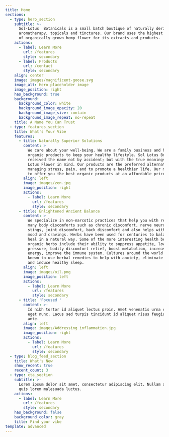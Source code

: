 ```yaml
---
title: Home
sections:
  - type: hero_section
    subtitle: >-
      Sol-Lotus  Botanicals is a small batch boutique of naturally derived
      aromatherapy, topicals and tinctures. Our brand uses the highest quality
      of organically grown hemp flower for its extracts and products.
    actions:
      - label: Learn More
        url: /features
        style: secondary
      - label: Products
        url: /contact
        style: secondary
    align: center
    image: images/magnificent-goose.svg
    image_alt: Hero placeholder image
    image_position: right
    has_background: true
    background:
      background_color: white
      background_image_opacity: 20
      background_image_size: contain
      background_image_repeat: no-repeat
    title: A Name You Can Trust
  - type: features_section
    title: What's Your Vibe
    features:
      - title: Naturally Superior Solutions
        content: >
          We care about your well-being. We are a family business and have
          organic products to keep your healthy lifestyle. Sol Lotus Botanicals
          received the name not by accident; but with the true meanings of the
          Lotus Flower in mind. Our products are the preferred alternative to
          managing stress, pain, and to promote a healthier life. Our mission is
          to offer you the best organic products at an affordable price.
        align: left
        image: images/zen.jpg
        image_position: right
        actions:
          - label: Learn More
            url: /features
            style: secondary
      - title: Enlightened Ancient Balance
        content: >
          We specialize in non-narcotic practices that help you with relieving
          many body discomforts such as chronic discomfort, nerve neuropathy
          stings, joint discomfort, back discomfort and also helps with your
          mood and cravings. Herbs have been used for centuries to balance and
          heal in a natural way. Some of the more interesting health benefits of
          organic herbs include their ability to suppress appetite, lower blood
          pressure, bodily discomfort relief, boost metabolism, increase sexual
          energy, improve the immune system. Cultures around the world have been
          known to use herbal remedies to help with anxiety, eliminate stress,
          and induce healthy sleep.
        align: left
        image: images/oil.png
        image_position: left
        actions:
          - label: Learn More
            url: /features
            style: secondary
      - title: 'Focused '
        content: >-
          Id nibh tortor id aliquet lectus proin. Amet venenatis urna cursus
          eget nunc. Lacus sed turpis tincidunt id aliquet risus feugiat in
          ante.
        align: left
        image: images/Addressing inflammation.jpg
        image_position: right
        actions:
          - label: Learn More
            url: /features
            style: secondary
  - type: blog_feed_section
    title: What's New
    show_recent: true
    recent_count: 3
  - type: cta_section
    subtitle: >-
      Lorem ipsum dolor sit amet, consectetur adipiscing elit. Nullam a metus
      quis lorem malesuada luctus.
    actions:
      - label: Learn More
        url: /features
        style: secondary
    has_background: false
    background_color: gray
    title: Find your vibe
template: advanced
---
```

